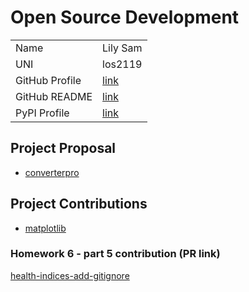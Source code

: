 # Open Source Development

|  |  |
|:--|:--|
|Name| Lily Sam |
|UNI| los2119|
| GitHub Profile | [link](https://github.com/oforiwaasam) |
| GitHub README | [link](https://github.com/oforiwaasam/oforiwaasam/blob/main/README.md) |
| PyPI Profile | [link](https://pypi.org/user/oforiwaasam/) |

## Project Proposal

- [converterpro](../projects/python/converter.md)

## Project Contributions

- [matplotlib](../projects/python/matplotlib.md)

### Homework 6 - part 5 contribution (PR link)

[health-indices-add-gitignore](https://github.com/jcharistech/health-indices/pull/1)
